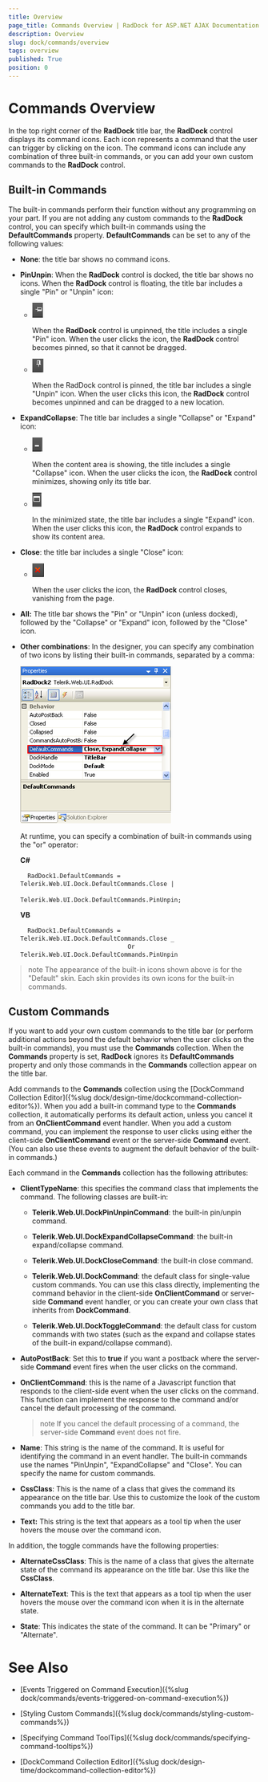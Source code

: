 ```yaml
---
title: Overview
page_title: Commands Overview | RadDock for ASP.NET AJAX Documentation
description: Overview
slug: dock/commands/overview
tags: overview
published: True
position: 0
---
```


# Commands Overview



In the top right corner of the **RadDock** title bar, the **RadDock** control displays its command icons. Each icon represents a command that the user can trigger by clicking on the icon. The command icons can include any combination of three built-in commands, or you can add your own custom commands to the **RadDock** control.

## Built-in Commands

The built-in commands perform their function without any programming on your part. If you are not adding any custom commands to the **RadDock** control, you can specify which built-in commands using the **DefaultCommands** property. **DefaultCommands** can be set to any of the following values:

* **None**: the title bar shows no command icons.

* **PinUnpin**: When the **RadDock** control is docked, the title bar shows no icons. When the **RadDock** control is floating, the title bar includes a single "Pin" or "Unpin" icon:

	* ![](images/dock-pinicon.png)
	
		When the **RadDock** control is unpinned, the title includes a single "Pin" icon. When the user clicks the icon, the **RadDock** control becomes pinned, so that it cannot be dragged.

	* ![](images/dock-unpinicon.png)
		
		When the RadDock control is pinned, the title bar includes a single "Unpin" icon. When the user clicks this icon, the **RadDock** control becomes unpinned and can be dragged to a new location.

* **ExpandCollapse**: The title bar includes a single "Collapse" or "Expand" icon:

	* ![](images/dock-collapseicon.png)
	
		When the content area is showing, the title includes a single "Collapse" icon. When the user clicks the icon, the **RadDock** control minimizes, showing only its title bar.

	* ![](images/dock-expandicon.png)
	
		In the minimized state, the title bar includes a single "Expand" icon. When the user clicks this icon, the **RadDock** control expands to show its content area.

* **Close**: the title bar includes a single "Close" icon:

	* ![](images/dock-closeicon.png)
	
		When the user clicks the icon, the **RadDock** control closes, vanishing from the page.

* **All:** The title bar shows the "Pin" or "Unpin" icon (unless docked), followed by the "Collapse" or "Expand" icon, followed by the "Close" icon.

* **Other combinations**: In the designer, you can specify any combination of two icons by listing their built-in commands, separated by a comma:

	![](images/dock-defaultcommandscombination.png)

	At runtime, you can specify a combination of built-in commands using the "or" operator:


	__C#__
	
		RadDock1.DefaultCommands = Telerik.Web.UI.Dock.DefaultCommands.Close |
	                                  Telerik.Web.UI.Dock.DefaultCommands.PinUnpin;

	__VB__
	
		RadDock1.DefaultCommands = Telerik.Web.UI.Dock.DefaultCommands.Close _
	                                Or Telerik.Web.UI.Dock.DefaultCommands.PinUnpin


>note The appearance of the built-in icons shown above is for the "Default" skin. Each skin provides its own icons for the built-in commands.
>


## Custom Commands

If you want to add your own custom commands to the title bar (or perform additional actions beyond the default behavior when the user clicks on the built-in commands), you must use the **Commands** collection. When the **Commands** property is set, **RadDock** ignores its **DefaultCommands** property and only those commands in the **Commands** collection appear on the title bar.

Add commands to the **Commands** collection using the [DockCommand Collection Editor]({%slug dock/design-time/dockcommand-collection-editor%}). When you add a built-in command type to the **Commands** collection, it automatically performs its default action, unless you cancel it from an **OnClientCommand** event handler. When you add a custom command, you can implement the response to user clicks using either the client-side **OnClientCommand** event or the server-side **Command** event. (You can also use these events to augment the default behavior of the built-in commands.)

Each command in the **Commands** collection has the following attributes:

* **ClientTypeName**: this specifies the command class that implements the command. The following classes are built-in:

	* **Telerik.Web.UI.DockPinUnpinCommand**: the built-in pin/unpin command.
	
	* **Telerik.Web.UI.DockExpandCollapseCommand**: the built-in expand/collapse command.
	
	* **Telerik.Web.UI.DockCloseCommand**: the built-in close command.
	
	* **Telerik.Web.UI.DockCommand**: the default class for single-value custom commands. You can use this class directly, implementing the command behavior in the client-side **OnClientCommand** or server-side **Command** event handler, or you can create your own class that inherits from **DockCommand**.
	
	* **Telerik.Web.UI.DockToggleCommand**: the default class for custom commands with two states (such as the expand and collapse states of the built-in expand/collapse command).

* **AutoPostBack**: Set this to **true** if you want a postback where the server-side **Command** event fires when the user clicks on the command.

* **OnClientCommand**: this is the name of a Javascript function that responds to the client-side event when the user clicks on the command. This function can implement the response to the command and/or cancel the default processing of the command.

	>note If you cancel the default processing of a command, the server-side **Command** event does not fire.



* **Name**: This string is the name of the command. It is useful for identifying the command in an event handler. The built-in commands use the names "PinUnpin", "ExpandCollapse" and "Close". You can specify the name for custom commands.

* **CssClass**: This is the name of a class that gives the command its appearance on the title bar. Use this to customize the look of the custom commands you add to the title bar.

* **Text:** This string is the text that appears as a tool tip when the user hovers the mouse over the command icon.

In addition, the toggle commands have the following properties:

* **AlternateCssClass**: This is the name of a class that gives the alternate state of the command its appearance on the title bar. Use this like the **CssClass**.

* **AlternateText**: This is the text that appears as a tool tip when the user hovers the mouse over the command icon when it is in the alternate state.

* **State**: This indicates the state of the command. It can be "Primary" or "Alternate".



# See Also

 * [Events Triggered on Command Execution]({%slug dock/commands/events-triggered-on-command-execution%})

 * [Styling Custom Commands]({%slug dock/commands/styling-custom-commands%})

 * [Specifying Command ToolTips]({%slug dock/commands/specifying-command-tooltips%})

 * [DockCommand Collection Editor]({%slug dock/design-time/dockcommand-collection-editor%})
